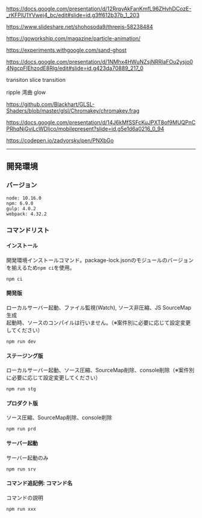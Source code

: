 https://docs.google.com/presentation/d/12RrqyAkFanKmfL96ZHvhDCozE-_rKFPlU1YVwej4_bc/edit#slide=id.g3ff612b37b_1_203

https://www.slideshare.net/shohosoda9/threejs-58238484


https://goworkship.com/magazine/particle-animation/

https://experiments.withgoogle.com/sand-ghost

https://docs.google.com/presentation/d/1NMhx4HWuNZsjNRRlaFOu2ysjo04NgcpFlEhzodE8Rlg/edit#slide=id.g423da70889_217_0

transiton
slice transition

ripple
湾曲
glow

https://github.com/Blackhart/GLSL-Shaders/blob/master/glsl/Chromakey/chromakey.frag

https://docs.google.com/presentation/d/14J6kMfSSFcKuJPXT8of9MUQPnCPRhqNjGviLcWDIjco/mobilepresent?slide=id.g5e1d6a0216_0_94

https://codepen.io/zadvorsky/pen/PNXbGo


---


## 開発環境

### バージョン
```
node: 10.16.0
npm: 6.9.0
gulp: 4.0.2
webpack: 4.32.2
```

### コマンドリスト
#### インストール
開発環境インストールコマンド。package-lock.jsonのモジュールのバージョンを揃えるため`npm ci`を使用。
```
npm ci
```

#### 開発版
ローカルサーバー起動、ファイル監視(Watch), ソース非圧縮、JS SourceMap生成<br>
起動時、ソースのコンパイルは行いません。（※案件別に必要に応じて設定変更してください）
```
npm run dev
```

#### ステージング版
ローカルサーバー起動、ソース圧縮、SourceMap削除、console削除（※案件別に必要に応じて設定変更してください）
```
npm run stg
```

#### プロダクト版
ソース圧縮、SourceMap削除、console削除
```
npm run prd
```

#### サーバー起動
サーバー起動のみ
```
npm run srv
```

#### コマンド追記例: コマンド名
コマンドの説明
```
npm run xxx
```
